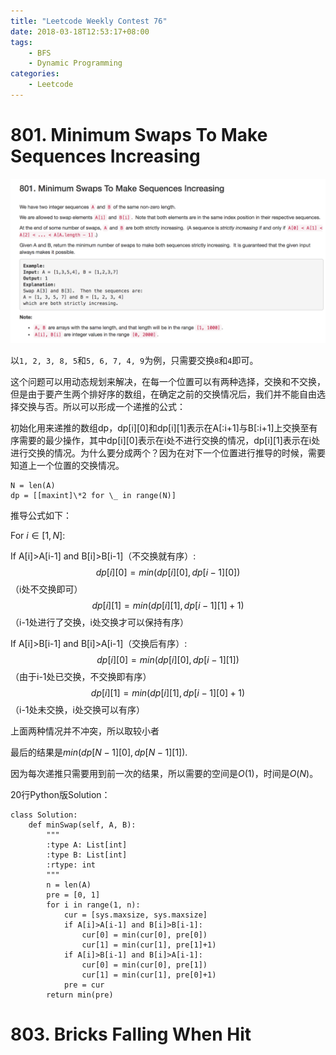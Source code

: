 ```yaml
---
title: "Leetcode Weekly Contest 76"
date: 2018-03-18T12:53:17+08:00
tags:
    - BFS
    - Dynamic Programming
categories:
    - Leetcode
---
```



# 801. Minimum Swaps To Make Sequences Increasing

![801 Description](/images/leetcode/801_1.png)

以`1, 2, 3, 8, 5`和`5, 6, 7, 4, 9`为例，只需要交换`8`和`4`即可。

这个问题可以用动态规划来解决，在每一个位置可以有两种选择，交换和不交换，但是由于要产生两个排好序的数组，在确定之前的交换情况后，我们并不能自由选择交换与否。所以可以形成一个递推的公式：

初始化用来递推的数组dp，dp[i][0]和dp[i][1]表示在A[:i+1]与B[:i+1]上交换至有序需要的最少操作，其中dp[i][0]表示在i处不进行交换的情况，dp[i][1]表示在i处进行交换的情况。为什么要分成两个？因为在对下一个位置进行推导的时候，需要知道上一个位置的交换情况。
```
N = len(A)
dp = [[maxint]\*2 for \_ in range(N)]
```

推导公式如下：

For $i \in [1, N]$:

If A[i]>A[i-1] and B[i]>B[i-1]（不交换就有序）:
$$dp[i][0]=min(dp[i][0], dp[i-1][0])$$（i处不交换即可）
$$dp[i][1]=min(dp[i][1], dp[i-1][1]+1)$$（i-1处进行了交换，i处交换才可以保持有序）

If A[i]>B[i-1] and B[i]>A[i-1]（交换后有序）:
$$dp[i][0]=min(dp[i][0], dp[i-1][1])$$（由于i-1处已交换，不交换即有序）
$$dp[i][1]=min(dp[i][1], dp[i-1][0]+1)$$（i-1处未交换，i处交换可以有序）

上面两种情况并不冲突，所以取较小者

最后的结果是$min(dp[N-1][0], dp[N-1][1])$.

因为每次递推只需要用到前一次的结果，所以需要的空间是$O(1)$，时间是$O(N)$。

20行Python版Solution：

```
class Solution:
    def minSwap(self, A, B):
        """
        :type A: List[int]
        :type B: List[int]
        :rtype: int
        """
        n = len(A)
        pre = [0, 1]
        for i in range(1, n):
            cur = [sys.maxsize, sys.maxsize]
            if A[i]>A[i-1] and B[i]>B[i-1]:
                cur[0] = min(cur[0], pre[0])
                cur[1] = min(cur[1], pre[1]+1)
            if A[i]>B[i-1] and B[i]>A[i-1]:
                cur[0] = min(cur[0], pre[1])
                cur[1] = min(cur[1], pre[0]+1)
            pre = cur
        return min(pre)
```

# 803. Bricks Falling When Hit
